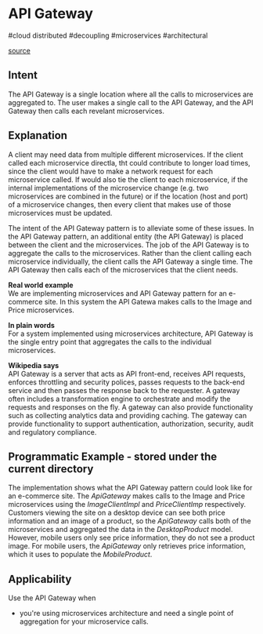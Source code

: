 # API Gateway
#cloud distributed #decoupling #microservices #architectural

[source](https://java-design-patterns.com/patterns/api-gateway/) 

## Intent
The API Gateway is a single location where all the calls to microservices are aggregated to. The user makes a single call to the API Gateway, 
and the API Gateway then calls each revelant microservices. 

## Explanation  
A client may need data from multiple different microservices. If the client called each microservice directla, tht could contribute to longer load times,
since the client would have to make a network request for each microservice called. If would also tie the client to each microservice, if the internal implementations of the microservice change (e.g. two microservices are combined in the future) or if the location (host and port) of a microservice changes, then every client that makes use of those microservices must be updated.

The intent of the API Gateway pattern is to alleviate some of these issues. In the API Gateway pattern, an additional entity (the API Gateway) is placed between the client and the microservices. The job of the API Gateway is to aggregate the calls to the microservices. Rather than the client calling each microservice individually, the client calls the API Gateway a single time. The API Gateway then calls each of the microservices that the client needs.

**Real world example**   
We are implementing microservices and API Gateway pattern for an e-commerce site. In this system the API Gatewa makes calls to the Image and Price microservices.

**In plain words**   
For a system implemented using microservices architecture, API Gateway is the single entry point that aggregates the calls to the individual microservices.

**Wikipedia says**   
API Gateway is a server that acts as API front-end, receives API requests, enforces throttling and security polices, passes requests to the back-end service and then passes the response back to the requester. A gateway often includes a transformation engine to orchestrate and modify the requests and responses on the fly. A gateway can also provide functionality such as collecting analytics data and providing caching. The gateway can provide functionality to support authentication, authorization, security, audit and regulatory compliance.

## Programmatic Example - stored under the current directory
The implementation shows what the API Gateway pattern could look like for an e-commerce site. The *ApiGateway* makes calls to the Image and Price microservices using the *ImageClientImpl* and *PriceClientImp* respectively. Customers viewing the site on a desktop device can see both price information and an image of a product, so the *ApiGateway* calls both of the microservices and aggregated the data in the *DesktopProduct* model. However, mobile users only see price information, they do not see a product image. For mobile users, the *ApiGateway* only retrieves price information, which it uses to populate the *MobileProduct*.

## Applicability
Use the API Gateway when
- you're using microservices architecture and need a single point of aggregation for your microservice calls.
